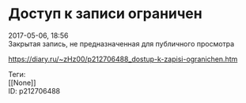 Доступ к записи ограничен
==========================

   
 2017-05-06, 18:56   
  Закрытая запись, не предназначенная для публичного просмотра   
    
 <https://diary.ru/~zHz00/p212706488_dostup-k-zapisi-ogranichen.htm>   
   
 Теги:   
 [[None]]   
 ID: p212706488
